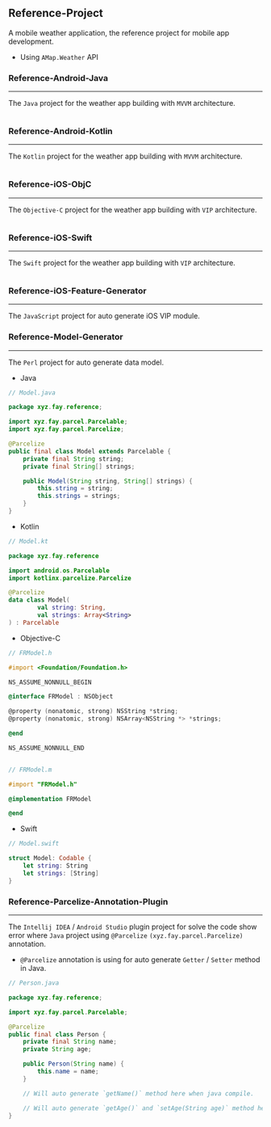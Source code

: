 Reference-Project
---

A mobile weather application, the reference project for mobile app development.

- Using `AMap.Weather` API

### Reference-Android-Java
---
The `Java` project for the weather app building with `MVVM` architecture.

```java


```

### Reference-Android-Kotlin
---
The `Kotlin` project for the weather app building with `MVVM` architecture.

```kotlin


```

### Reference-iOS-ObjC
---
The `Objective-C` project for the weather app building with `VIP` architecture.

```objective-c


```

### Reference-iOS-Swift
---
The `Swift` project for the weather app building with `VIP` architecture.

```swift


```

### Reference-iOS-Feature-Generator
---
The `JavaScript` project for auto generate iOS VIP module.

### Reference-Model-Generator
---
The `Perl` project for auto generate data model.

- Java

```java
// Model.java

package xyz.fay.reference;

import xyz.fay.parcel.Parcelable;
import xyz.fay.parcel.Parcelize;

@Parcelize
public final class Model extends Parcelable {
    private final String string;
    private final String[] strings;

    public Model(String string, String[] strings) {
        this.string = string;
        this.strings = strings;
    }
}

```

- Kotlin

```kotlin
// Model.kt

package xyz.fay.reference

import android.os.Parcelable
import kotlinx.parcelize.Parcelize

@Parcelize
data class Model(
        val string: String,
        val strings: Array<String>
) : Parcelable

```

- Objective-C

```objective-c
// FRModel.h

#import <Foundation/Foundation.h>

NS_ASSUME_NONNULL_BEGIN

@interface FRModel : NSObject

@property (nonatomic, strong) NSString *string;
@property (nonatomic, strong) NSArray<NSString *> *strings;

@end

NS_ASSUME_NONNULL_END


// FRModel.m

#import "FRModel.h"

@implementation FRModel

@end
```

- Swift

```swift
// Model.swift

struct Model: Codable {
    let string: String
    let strings: [String]
}
```

### Reference-Parcelize-Annotation-Plugin
---
The `Intellij IDEA` / `Android Studio` plugin project for solve the code show error where `Java` project using `@Parcelize` `(xyz.fay.parcel.Parcelize)` annotation.

- `@Parcelize` annotation is using for auto generate `Getter` / `Setter` method in Java.

```java
// Person.java

package xyz.fay.reference;

import xyz.fay.parcel.Parcelable;

@Parcelize
public final class Person {
    private final String name;
    private String age;

    public Person(String name) {
        this.name = name;
    }

    // Will auto generate `getName()` method here when java compile.

    // Will auto generate `getAge()` and `setAge(String age)` method here when java compile.
}
```
